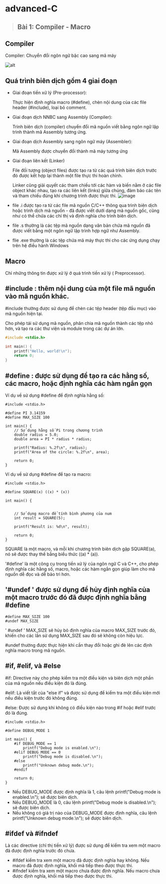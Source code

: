 # advanced-C
> ## Bài 1: Compiler - Macro
## Compiler
 Compiler: Chuyển đổi ngôn ngữ bậc cao sang mã máy

![alt](https://media.geeksforgeeks.org/wp-content/uploads/compilerP.jpg)
## Quá trình biên dịch gồm 4 giai đoạn

- Giai đoạn tiền xử lý (Pre-processor):

  Thực hiện định nghĩa macro (#define), chèn nội dung của các file header (#include), loại bỏ comment.
- Giai đoạn dịch NNBC sang Assembly (Compiler):

  Trình biên dịch (compiler) chuyển đổi mã nguồn viết bằng ngôn ngữ lập trình thành mã Assembly tương ứng.

- Giai đoạn dịch Assembly sang ngôn ngữ máy (Assembler):

  Mã Assembly được chuyển đổi thành mã máy tương ứng

- Giai đoạn liên kết (Linker)

  File đối tượng (object files) được tạo ra từ các quá trình biên dịch trước đó được kết hợp lại thành một file thực thi hoàn chỉnh.

  Linker cũng giải quyết các tham chiếu tới các hàm và biến nằm ở các file object khác nhau, tạo ra các liên kết (links) giữa chúng, đảm bảo các tên và tham chiếu đúng khi chương trình được thực thi.
![image](https://github.com/hnaht1126/advanced-C/assets/152061415/92dd1506-ce76-49b6-95ec-ece00275b46f)


- file .i  được tạo ra từ các file mã nguồn C/C++ thông qua trình biên dịch hoặc trình dịch mã nguồn - đã được viết dưới dạng mã nguồn gốc, cũng như có thể chứa các chỉ thị và định nghĩa cho trình biên dịch.

- file .s thường là các tệp mã nguồn dạng văn bản chứa mã nguồn đã được viết bằng một ngôn ngữ lập trình hợp ngữ như Assembly.

- flie .exe thường là các tệp chứa mã máy thực thi cho các ứng dụng chạy trên hệ điều hành Windows

## Macro
Chỉ những thông tin được xử lý ở quá trình tiền xử lý ( Preprocessor).

## #include : thêm nội dung của một file mã nguồn vào mã nguồn khác. 
#include thường được sử dụng để chèn các tệp header (tệp đầu mục) vào mã nguồn hiện tại.

Cho phép tái sử dụng mã nguồn, phân chia mã nguồn thành các tệp nhỏ hơn, và tạo ra các thư viện và module trong các dự án lớn.

```c
#include <stdio.h>

int main() {
    printf("Hello, world!\n");
    return 0;
}
```
## #define : được sử dụng để tạo ra các hằng số, các macro, hoặc định nghĩa các hàm ngắn gọn

Ví dụ về sử dụng #define để định nghĩa hằng số:
```
#include <stdio.h>

#define PI 3.14159
#define MAX_SIZE 100

int main() {
    // Sử dụng hằng số Pi trong chương trình
    double radius = 5.0;
    double area = PI * radius * radius;

    printf("Radius: %.2f\n", radius);
    printf("Area of the circle: %.2f\n", area);

    return 0;
}

```
Ví dụ về sử dụng #define để tạo ra macro:
```
#include <stdio.h>

#define SQUARE(x) ((x) * (x))

int main() {

    
    // Sử dụng macro để tính bình phương của num
    int result = SQUARE(5);

    printf("Result is: %d\n", result);

    return 0;
}

```
SQUARE là một macro, và mỗi khi chương trình biên dịch gặp SQUARE(a), nó sẽ được thay thế bằng biểu thức ((a) * (a)).

'#define' là một công cụ trong tiền xử lý của ngôn ngữ C và C++, cho phép định nghĩa các hằng số, macro, hoặc các hàm ngắn gọn giúp làm cho mã nguồn dễ đọc và dễ bảo trì hơn.

## '#undef ' được sử dụng để hủy định nghĩa của một macro trước đó đã được định nghĩa bằng #define

```
#define MAX_SIZE 100
#undef MAX_SIZE
```
' #undef ' MAX_SIZE sẽ hủy bỏ định nghĩa của macro MAX_SIZE trước đó, khiến cho các lần sử dụng MAX_SIZE sau đó sẽ không còn hiệu lực.

#undef thường được thực hiện khi cần thay đổi hoặc ghi đè lên các định nghĩa macro trong mã nguồn.


## #if, #elif, và #else
#if: Directive này cho phép kiểm tra một điều kiện và biên dịch một phần của mã nguồn nếu điều kiện đó là đúng.

#elif: Là viết tắt của "else if" và được sử dụng để kiểm tra một điều kiện mới nếu điều kiện trước đó không đúng.

#else: Được sử dụng khi không có điều kiện nào trong #if hoặc #elif trước đó là đúng.

```
#include <stdio.h>

#define DEBUG_MODE 1

int main() {
    #if DEBUG_MODE == 1
        printf("Debug mode is enabled.\n");
    #elif DEBUG_MODE == 0
        printf("Debug mode is disabled.\n");
    #else
        printf("Unknown debug mode.\n");
    #endif

    return 0;
}

```
- Nếu DEBUG_MODE được định nghĩa là 1, câu lệnh printf("Debug mode is enabled.\n"); sẽ được biên dịch.
- Nếu DEBUG_MODE là 0, câu lệnh printf("Debug mode is disabled.\n"); sẽ được biên dịch.
- Nếu không có giá trị nào của DEBUG_MODE được định nghĩa, câu lệnh printf("Unknown debug mode.\n"); sẽ được biên dịch.

## #ifdef và #ifndef
Là các directive (chỉ thị tiền xử lý) được sử dụng để kiểm tra xem một macro đã được định nghĩa trước đó chưa.

- #ifdef kiểm tra xem một macro đã được định nghĩa hay không. Nếu macro đã được định nghĩa, khối mã tiếp theo được thực thi.
- #ifndef kiểm tra xem một macro chưa được định nghĩa. Nếu macro chưa được định nghĩa, khối mã tiếp theo được thực thi.







